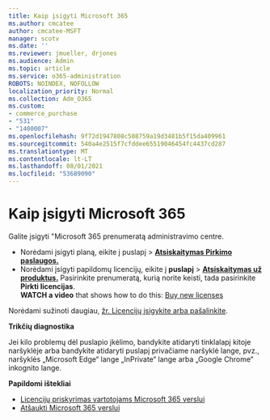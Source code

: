 ```yaml
---
title: Kaip įsigyti Microsoft 365
ms.author: cmcatee
author: cmcatee-MSFT
manager: scotv
ms.date: ''
ms.reviewer: jmueller, drjones
ms.audience: Admin
ms.topic: article
ms.service: o365-administration
ROBOTS: NOINDEX, NOFOLLOW
localization_priority: Normal
ms.collection: Adm_O365
ms.custom:
- commerce_purchase
- "531"
- "1400007"
ms.openlocfilehash: 9f72d1947808c508759a19d3481b5f15da409961
ms.sourcegitcommit: 540a4e2515f7cfddee65519046454fc4437cd287
ms.translationtype: MT
ms.contentlocale: lt-LT
ms.lasthandoff: 08/01/2021
ms.locfileid: "53689090"
---
```

# <a name="how-to-make-a-microsoft-365-purchase"></a>Kaip įsigyti Microsoft 365

Galite įsigyti "Microsoft 365 prenumeratą administravimo centre.
  
- Norėdami įsigyti planą, eikite į puslapį  \> **[Atsiskaitymas Pirkimo paslaugos.](https://go.microsoft.com/fwlink/p/?linkid=868433)**
- Norėdami įsigyti papildomų licencijų, eikite į **puslapį** \> **[Atsiskaitymas už produktus.](https://go.microsoft.com/fwlink/p/?linkid=842054)** Pasirinkite prenumeratą, kurią norite keisti, tada pasirinkite **Pirkti licencijas**.\
**WATCH a video** that shows how to do this: [Buy new licenses](https://go.microsoft.com/fwlink/p/?linkid=2154857)
  
Norėdami sužinoti daugiau, [žr. Licencijų įsigykite arba pašalinkite](/microsoft-365/commerce/licenses/buy-licenses).

**Trikčių diagnostika**

Jei kilo problemų dėl puslapio įkėlimo, bandykite atidaryti tinklalapį kitoje naršyklėje arba bandykite atidaryti puslapį privačiame naršyklė lange, pvz., naršyklės „Microsoft Edge“ lange „InPrivate“ lange arba „Google Chrome“ inkognito lange.

**Papildomi ištekliai**
  
- [Licencijų priskyrimas vartotojams Microsoft 365 verslui](/microsoft-365/admin/add-users/add-users)
- [Atšaukti Microsoft 365 verslui](/microsoft-365/commerce/subscriptions/cancel-your-subscription)